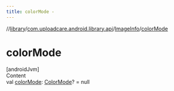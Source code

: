 ```yaml
---
title: colorMode -
---
```

//[library](../../index.md)/[com.uploadcare.android.library.api](../index.md)/[ImageInfo](index.md)/[colorMode](color-mode.md)



# colorMode  
[androidJvm]  
Content  
val [colorMode](color-mode.md): [ColorMode](../-color-mode/index.md)? = null  



